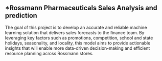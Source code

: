 *Rossmann Pharmaceuticals Sales Analysis and prediction
---

The goal of this project is to develop an accurate and reliable machine learning solution that delivers sales forecasts to the finance team. By leveraging key factors such as promotions, competition, school and state holidays, seasonality, and locality, 
this model aims to provide actionable insights that will enable more data-driven decision-making and efficient resource planning across Rossmann stores. 
